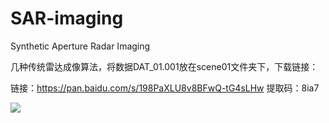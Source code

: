 # SAR-imaging
Synthetic Aperture Radar Imaging

几种传统雷达成像算法，将数据DAT_01.001放在scene01文件夹下，下载链接：

链接：https://pan.baidu.com/s/198PaXLU8v8BFwQ-tG4sLHw 
提取码：8ia7 

![](SAR_CSA.jpg)
